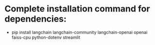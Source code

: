 # Complete installation command for dependencies:

- pip install langchain langchain-community langchain-openai openai faiss-cpu python-dotenv streamlit
